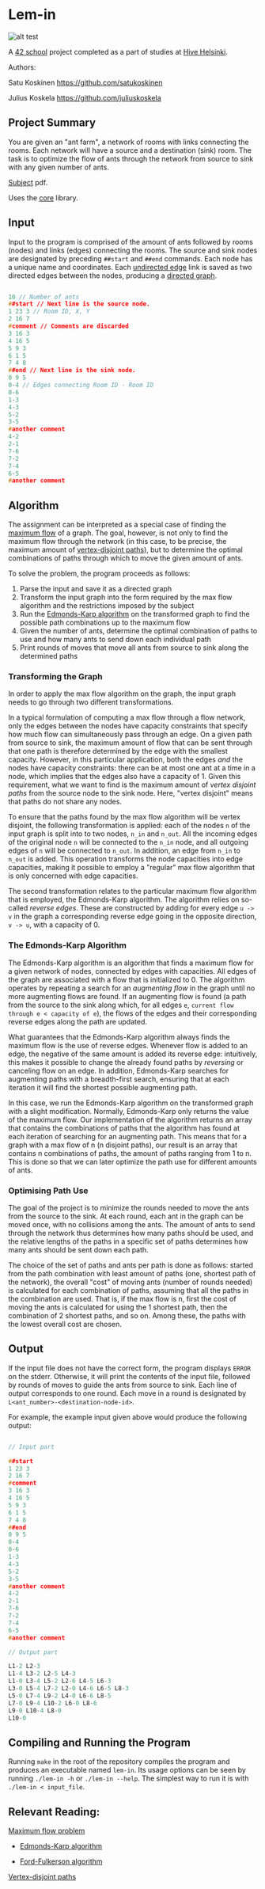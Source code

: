 # Lem-in

![alt test](https://github.com/satukoskinen/lem_in/blob/ddc144eff875d2fdf5ff5d9692cb75f4a5389148/pic/subject_3_flow2.png "Network")

A [42 school](https://en.wikipedia.org/wiki/42_(school)) project completed as a part of studies at [Hive Helsinki](https://www.hive.fi/en/).

Authors:

Satu Koskinen https://github.com/satukoskinen

Julius Koskela https://github.com/juliuskoskela

## Project Summary

You are given an "ant farm", a network of rooms with links connecting the rooms. Each network will have a source and a destination (sink) room. The task is to optimize the flow of ants through the network from source to sink with any given number of ants.

[Subject](https://github.com/satukoskinen/lem_in/blob/master/lem-in.en.pdf) pdf.

Uses the [core](https://github.com/juliuskoskela/core) library.

## Input

Input to the program is comprised of the amount of ants followed by rooms (nodes) and links (edges) connecting the rooms. The source and sink nodes are designated by preceding ``##start`` and ``##end`` commands. Each node has a unique name and coordinates. Each [undirected edge](https://mathinsight.org/definition/undirected_graph) link is saved as two directed edges between the nodes, producing a [directed graph](https://en.wikipedia.org/wiki/Directed_graph).

```c

10 // Number of ants
##start // Next line is the source node.
1 23 3 // Room ID, X, Y
2 16 7
#comment // Comments are discarded
3 16 3
4 16 5
5 9 3
6 1 5
7 4 8
##end // Next line is the sink node.
0 9 5
0-4 // Edges connecting Room ID - Room ID
0-6
1-3
4-3
5-2
3-5
#another comment
4-2
2-1
7-6
7-2
7-4
6-5
#another comment

```

## Algorithm

The assignment can be interpreted as a special case of finding the [maximum flow](https://en.wikipedia.org/wiki/Maximum_flow_problem) of a graph. The goal, however, is not only to find the maximum flow through the network (in this case, to be precise, the maximum amount of [vertex-disjoint paths](https://courses.helsinki.fi/sites/default/files/course-material/4671514/max-flow-reductions.pdf)), but to determine the optimal combinations of paths through which to move the given amount of ants.

To solve the problem, the program proceeds as follows:

1. Parse the input and save it as a directed graph
2. Transform the input graph into the form required by the max flow algorithm and the restrictions imposed by the subject
3. Run the [Edmonds-Karp algorithm](https://en.wikipedia.org/wiki/Edmonds–Karp_algorithm) on the transformed graph to find the possible path combinations up to the maximum flow
4. Given the number of ants, determine the optimal combination of paths to use and how many ants to send down each individual path
5. Print rounds of moves that move all ants from source to sink along the determined paths

### Transforming the Graph

In order to apply the max flow algorithm on the graph, the input graph needs to go through two different transformations.

In a typical formulation of computing a max flow through a flow network, only the edges between the nodes have capacity constraints that specify how much flow can simultaneously pass through an edge. On a given path from source to sink, the maximum amount of flow that can be sent through that one path is therefore determined by the edge with the smallest capacity. However, in this particular application, both the edges _and_ the nodes have capacity constraints: there can be at most one ant at a time in a node, which implies that the edges also have a capacity of 1. Given this requirement, what we want to find is the maximum amount of _vertex disjoint paths_ from the source node to the sink node. Here, "vertex disjoint" means that paths do not share any nodes.

To ensure that the paths found by the max flow algorithm will be vertex disjoint, the following transformation is applied: each of the nodes ``n`` of the input graph is split into to two nodes, ``n_in`` and ``n_out``. All the incoming edges of the original node ``n`` will be connected to the ``n_in`` node, and all outgoing edges of ``n`` will be connected to ``n_out``. In addition, an edge from ``n_in`` to ``n_out`` is added. This operation transforms the node capacities into edge capacities, making it possible to employ a "regular" max flow algorithm that is only concerned with edge capacities.

The second transformation relates to the particular maximum flow algorithm that is employed, the Edmonds-Karp algorithm. The algorithm relies on so-called _reverse edges_. These are constructed by adding for every edge ``u -> v`` in the graph a corresponding reverse edge going in the opposite direction, ``v -> u``, with a capacity of 0.

### The Edmonds-Karp Algorithm

The Edmonds-Karp algorithm is an algorithm that finds a maximum flow for a given network of nodes, connected by edges with capacities. All edges of the graph are associated with a flow that is initialized to 0. The algorithm operates by repeating a search for an _augmenting flow_ in the graph until no more augmenting flows are found. If an augmenting flow is found (a path from the source to the sink along which, for all edges ``e``, ``current flow through e < capacity of e``), the flows of the edges and their corresponding reverse edges along the path are updated.

What guarantees that the Edmonds-Karp algorithm always finds the maximum flow is the use of reverse edges. Whenever flow is added to an edge, the negative of the same amount is added its reverse edge: intuitively, this makes it possible to change the already found paths by _reversing_ or canceling flow on an edge. In addition, Edmonds-Karp searches for augmenting paths with a breadth-first search, ensuring that at each iteration it will find the shortest possible augmenting path.

In this case, we run the Edmonds-Karp algorithm on the transformed graph with a slight modification. Normally, Edmonds-Karp only returns the value of the maximum flow. Our implementation of the algorithm returns an array that contains the combinations of paths that the algorithm has found at each iteration of searching for an augmenting path. This means that for a graph with a max flow of n (n disjoint paths), our result is an array that contains n combinations of paths, the amount of paths ranging from 1 to n. This is done so that we can later optimize the path use for different amounts of ants.

### Optimising Path Use

The goal of the project is to minimize the rounds needed to move the ants from the source to the sink. At each round, each ant in the graph can be moved once, with no collisions among the ants. The amount of ants to send through the network thus determines how many paths should be used, and the relative lengths of the paths in a specific set of paths determines how many ants should be sent down each path.

The choice of the set of paths and ants per path is done as follows: started from the path combination with least amount of paths (one, shortest path of the network), the overall "cost" of moving ants (number of rounds needed) is calculated for each combination of paths, assuming that all the paths in the combination are used. That is, if the max flow is n, first the cost of moving the ants is calculated for using the 1 shortest path, then the combination of 2 shortest paths, and so on. Among these, the paths with the lowest overall cost are chosen.

## Output

If the input file does not have the correct form, the program displays ``ERROR`` on the stderr. Otherwise, it will print the contents of the input file, followed by rounds of moves to guide the ants from source to sink. Each line of output corresponds to one round. Each move in a round is designated by ``L<ant_number>-<destination-node-id>``.

For example, the example input given above would produce the following output:

```c

// Input part

##start
1 23 3
2 16 7
#comment
3 16 3
4 16 5
5 9 3
6 1 5
7 4 8
##end
0 9 5
0-4
0-6
1-3
4-3
5-2
3-5
#another comment
4-2
2-1
7-6
7-2
7-4
6-5
#another comment

// Output part

L1-2 L2-3
L1-4 L3-2 L2-5 L4-3
L1-0 L3-4 L5-2 L2-6 L4-5 L6-3
L3-0 L5-4 L7-2 L2-0 L4-6 L6-5 L8-3
L5-0 L7-4 L9-2 L4-0 L6-6 L8-5
L7-0 L9-4 L10-2 L6-0 L8-6
L9-0 L10-4 L8-0
L10-0

```

## Compiling and Running the Program

Running ``make`` in the root of the repository compiles the program and produces an executable named ``lem-in``. Its usage options can be seen by running ``./lem-in -h`` or ``./lem-in --help``. The simplest way to run it is with ``./lem-in < input_file``.

## Relevant Reading:

[Maximum flow problem](https://en.wikipedia.org/wiki/Maximum_flow_problem)

- [Edmonds-Karp algorithm](https://en.wikipedia.org/wiki/Edmonds–Karp_algorithm)

- [Ford-Fulkerson algorithm](https://en.wikipedia.org/wiki/Ford–Fulkerson_algorithm)

[Vertex-disjoint paths](https://courses.helsinki.fi/sites/default/files/course-material/4671514/max-flow-reductions.pdf)

